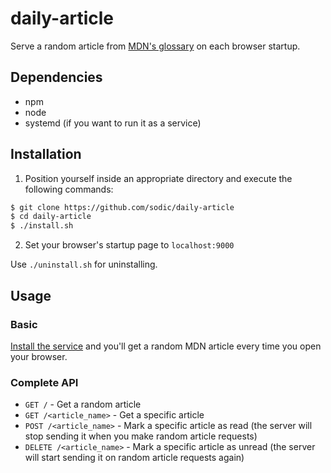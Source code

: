 # daily-article
Serve a random article from [MDN's glossary](https://developer.mozilla.org/en-US/docs/Glossary) on each browser startup.

## Dependencies
- npm
- node
- systemd (if you want to run it as a service)

## Installation
1. Position yourself inside an appropriate directory and execute the following commands:
```bash
$ git clone https://github.com/sodic/daily-article
$ cd daily-article
$ ./install.sh
````
2. Set your browser's startup page to `localhost:9000`

Use `./uninstall.sh` for uninstalling.

## Usage

### Basic
[Install the service](#installation) and you'll get a random MDN article every time you open your browser.

### Complete API
- `GET /` - Get a random article
- `GET /<article_name>` - Get a specific article
- `POST /<article_name>` - Mark a specific article as read (the server will stop sending it when you make random article requests)
- `DELETE /<article_name>` - Mark a specific article as unread (the server will start sending it on random article requests again)
